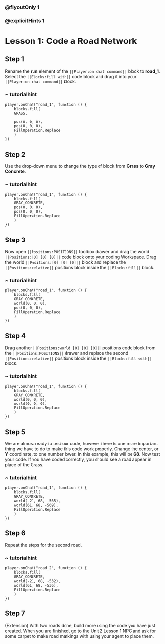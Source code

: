 ### @flyoutOnly 1

### @explicitHints 1

# Lesson 1: Code a Road Network

## Step 1
Rename the **run** element of the ``||Player:on chat command||`` block to **road_1**. Select the ``||Blocks:fill with||`` code block and drag it into your ``||Player:on chat command||`` block.

### ~ tutorialhint
``` blocks
player.onChat("road_1", function () {
    blocks.fill(
    GRASS,

    pos(0, 0, 0),
    pos(0, 0, 0),
    FillOperation.Replace
    )
})
```

## Step 2
Use the drop-down menu to change the type of block from **Grass** to **Gray Concrete**.
### ~ tutorialhint

``` blocks
player.onChat("road_1", function () {
    blocks.fill(
    GRAY_CONCRETE,
    pos(0, 0, 0),
    pos(0, 0, 0),
    FillOperation.Replace
    )
})
```

## Step 3
Now open ``||Positions:POSITIONS||`` toolbox drawer and drag the world ``||Positions:[0] [0] [0]||`` code block onto your coding Workspace.
Drag the world ``||Positions:[0] [0] [0]||`` block and replace the ``||Positions:relative||`` positions block inside the ``||Blocks:fill||`` block.

### ~ tutorialhint
``` blocks
player.onChat("road_1", function () {
    blocks.fill(
    GRAY_CONCRETE,
    world(0, 0, 0),
    pos(0, 0, 0),
    FillOperation.Replace
    )
})
```

## Step 4
Drag another ``||Positions:world [0] [0] [0]||`` positions code block from the ``||Positions:POSITIONS||`` drawer and replace the second ``||Positions:relative||`` positions block inside the ``||Blocks:fill with||`` block.

### ~ tutorialhint
``` blocks
player.onChat("road_1", function () {
    blocks.fill(
    GRAY_CONCRETE,
    world(0, 0, 0),
    world(0, 0, 0),
    FillOperation.Replace
    )
})
```

## Step 5
We are almost ready to test our code, however there is one more important thing we have to do to make this code work properly. Change the center, or **Y** coordinate, to one number lower. In this example, this will be **68**. Now test your code. If you have coded correctly, you should see a road appear in place of the Grass.

### ~ tutorialhint
``` blocks
player.onChat("road_1", function () {
    blocks.fill(
    GRAY_CONCRETE,
    world(-21, 68, -565),
    world(61, 68, -569),
    FillOperation.Replace
    )
})

```

## Step 6
Repeat the steps for the second road.

### ~ tutorialhint
``` blocks
player.onChat("road_2", function () {
    blocks.fill(
    GRAY_CONCRETE,
    world(-21, 68, -532),
    world(61, 68, -536),
    FillOperation.Replace
    )
})
```

## Step 7
(Extension) With two roads done, build more using the code you have just created. When you are finished, go to the Unit 2 Lesson 1 NPC and ask for some carpet to make road markings with using your agent to place them.
